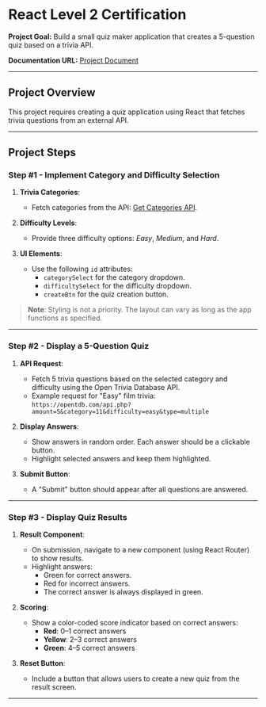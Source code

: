 # React Level 2 Certification

**Project Goal:** Build a small quiz maker application that creates a 5-question quiz based on a trivia API.

**Documentation URL:** [Project Document](https://bit.ly/react-cert-l2-quiz)

---

## Project Overview

This project requires creating a quiz application using React that fetches trivia questions from an external API.

---

## Project Steps

### Step #1 - Implement Category and Difficulty Selection

1. **Trivia Categories**:
   - Fetch categories from the API: [Get Categories API](https://opentdb.com/api_category.php).
2. **Difficulty Levels**:

   - Provide three difficulty options: _Easy_, _Medium_, and _Hard_.

3. **UI Elements**:
   - Use the following `id` attributes:
     - `categorySelect` for the category dropdown.
     - `difficultySelect` for the difficulty dropdown.
     - `createBtn` for the quiz creation button.

> **Note**: Styling is not a priority. The layout can vary as long as the app functions as specified.

---

### Step #2 - Display a 5-Question Quiz

1. **API Request**:

   - Fetch 5 trivia questions based on the selected category and difficulty using the Open Trivia Database API.
   - Example request for "Easy" film trivia:  
     `https://opentdb.com/api.php?amount=5&category=11&difficulty=easy&type=multiple`

2. **Display Answers**:

   - Show answers in random order. Each answer should be a clickable button.
   - Highlight selected answers and keep them highlighted.

3. **Submit Button**:
   - A "Submit" button should appear after all questions are answered.

---

### Step #3 - Display Quiz Results

1. **Result Component**:

   - On submission, navigate to a new component (using React Router) to show results.
   - Highlight answers:
     - Green for correct answers.
     - Red for incorrect answers.
     - The correct answer is always displayed in green.

2. **Scoring**:

   - Show a color-coded score indicator based on correct answers:
     - **Red**: 0–1 correct answers
     - **Yellow**: 2–3 correct answers
     - **Green**: 4–5 correct answers

3. **Reset Button**:
   - Include a button that allows users to create a new quiz from the result screen.

---
